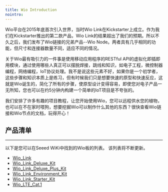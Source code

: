 ```yaml
---
title: Wio Introduction
nointro:
---
```


Wio平台在2015年底首次引入世界，当时Wio Link在Kickstarter上成立。作为我们在Kickstarter推出的第二款产品，Wio Link的结果超出了我们的预期。所以不久之后，我们发布了Wio链接的兄弟产品--Wio Node。两者具有几乎相同的功能，但尺寸和连接器数量不同，适应不同的情况。

关于Wio最有吸引力的一件事是使用移动应用程序的RESTful API的虚拟化即插即用模块，通过使用哪些人真正可以摆脱焊接，跳线和知识，如电子工程，微控制器编程，网络编程，IoT协议处理。我不是说这些元素不好，如果你是一个初学者，这些步骤和知识本质上是练习，但有时候我们只是想要快速的原型和快速反应，这就是Wio诞生的，简化了所有的步骤，使原型设计变得容易，即使您对电子产品一无所知，您也可以在约5分钟内构建一个简单的IoT项目是不夸张的。

我们安排了许多有趣的项目教程，让您开始使用Wio，您可以远程供水您的植物，也可以在不在家时喂狗，想要挖掘Wio可以制作什么其他的东西？很快查看Wio链接和Wio节点的文档，玩得开心！


## 产品清单
---

以下是您可以在Seeed WiKi中找到的Wio板的列表。 该列表将不断更新。


* [Wio_Link](http://seeed.wiki/Wio_Link)
* [Wio_Link_Deluxe_Kit](http://seeed.wiki/Wio_Link_Deluxe_Kit)
* [Wio_Link_Deluxe_Plus_Kit](http://seeed.wiki/Wio_Link_Deluxe_Plus_Kit)
* [Wio_Link_Environment_Kit](http://seeed.wiki/Wio_Link_Environment_Kit)
* [Wio_Link_Starter_Kit](http://seeed.wiki/Wio_Link_Starter_Kit)
* [Wio_LTE_Cat.1](990837)